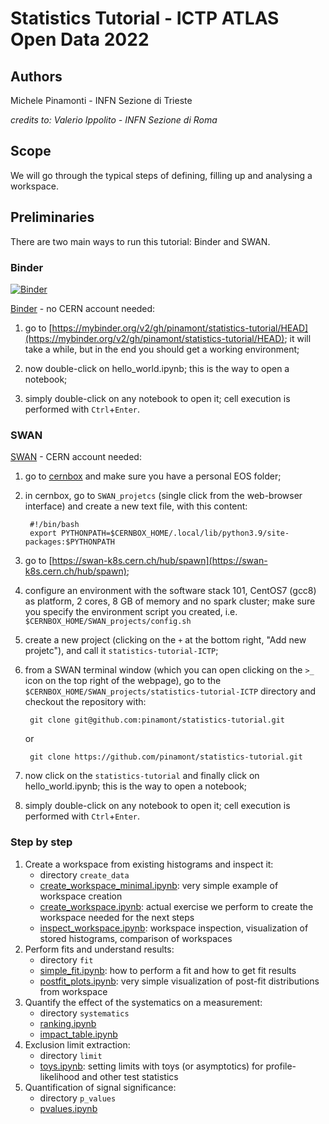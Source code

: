 # Statistics Tutorial - ICTP ATLAS Open Data 2022

## Authors

Michele Pinamonti - INFN Sezione di Trieste

*credits to: Valerio Ippolito - INFN Sezione di Roma*

## Scope
We will go through the typical steps of defining, filling up and analysing a workspace.


## Preliminaries

There are two main ways to run this tutorial: Binder and SWAN.


### Binder

[![Binder](https://mybinder.org/badge_logo.svg)](https://mybinder.org/v2/gh/pinamont/statistics-tutorial/HEAD)

[Binder](https://mybinder.org/) - no CERN account needed:

  1. go to [https://mybinder.org/v2/gh/pinamont/statistics-tutorial/HEAD](https://mybinder.org/v2/gh/pinamont/statistics-tutorial/HEAD);
    it will take a while, but in the end you should get a working environment;

  1. now double-click on hello_world.ipynb; this is the way to open a notebook;
    
  1. simply double-click on any notebook to open it; cell execution is performed with `Ctrl`+`Enter`.


### SWAN

[SWAN](https://swan.web.cern.ch/swan/) - CERN account needed:
 
  1. go to [cernbox](http://cernbox.cern.ch) and make sure you have a personal EOS folder;

  1. in cernbox, go to `SWAN_projetcs` (single click from the web-browser interface) and create a new text file, with this content:

          #!/bin/bash
          export PYTHONPATH=$CERNBOX_HOME/.local/lib/python3.9/site-packages:$PYTHONPATH

  1. go to [https://swan-k8s.cern.ch/hub/spawn](https://swan-k8s.cern.ch/hub/spawn);

  1. configure an environment with the software stack 101, CentOS7 (gcc8) as platform, 2 cores, 8 GB of memory and no spark cluster; make sure you specify the environment script you created, i.e. `$CERNBOX_HOME/SWAN_projects/config.sh`

  1. create a new project (clicking on the `+` at the bottom right, "Add new projetc"), and call it `statistics-tutorial-ICTP`;

  1. from a SWAN terminal window (which you can open clicking on the `>_` icon on the top right of the webpage), go to the `$CERNBOX_HOME/SWAN_projects/statistics-tutorial-ICTP` directory and checkout the repository with:

          git clone git@github.com:pinamont/statistics-tutorial.git

      or

          git clone https://github.com/pinamont/statistics-tutorial.git

  1. now click on the `statistics-tutorial` and finally click on hello_world.ipynb; this is the way to open a notebook;

  1. simply double-click on any notebook to open it; cell execution is performed with `Ctrl`+`Enter`.
    



### Step by step

1. Create a workspace from existing histograms and inspect it:
    - directory `create_data`
    - [create_workspace_minimal.ipynb](create_data/create_workspace_minimal.ipynb): very simple example of workspace creation
    - [create_workspace.ipynb](create_data/create_workspace.ipynb): actual exercise we perform to create the workspace needed for the next steps
    - [inspect_workspace.ipynb](create_data/inspect_workspace.ipynb): workspace inspection, visualization of stored histograms, comparison of workspaces
1. Perform fits and understand results:
    - directory `fit`
    - [simple_fit.ipynb](fit/simple_fit.ipynb): how to perform a fit and how to get fit results
    - [postfit_plots.ipynb](fit/postfit_plots.ipynb): very simple visualization of post-fit distributions from workspace
1. Quantify the effect of the systematics on a measurement:
    - directory `systematics`
    - [ranking.ipynb](systematics/ranking.ipynb)
    - [impact_table.ipynb](systematics/impact_table.ipynb)
1. Exclusion limit extraction:
    - directory `limit`
    - [toys.ipynb](limit/toys.ipynb): setting limits with toys (or asymptotics) for profile-likelihood and other test statistics
1. Quantification of signal significance:
    - directory `p_values`
    - [pvalues.ipynb](p_values/pvalues.ipynb)
